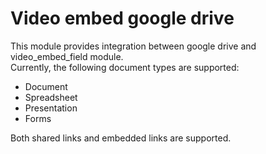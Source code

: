 # Video embed google drive
This module provides integration between google drive and 
video_embed_field module.  
Currently, the following document types are supported:
* Document
* Spreadsheet
* Presentation
* Forms

Both shared links and embedded links are supported.
